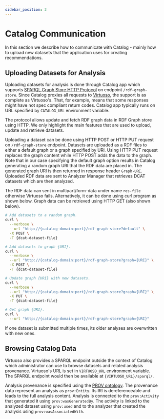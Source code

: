 ```yaml
---
sidebar_position: 2
---
```


# Catalog Communication

In this section we describe how to communicate with Catalog - mainly how to upload new datasets that the application uses for creating recommendations.

## Uploading Datasets for Analysis

Uploading datasets for analysis is done through Catalog app which
supports [SPARQL Graph Store HTTP Protocol](https://www.w3.org/TR/sparql11-http-rdf-update/) on
endpoint `/rdf-graph-store`. Since Catalog proxies all requests to
[Virtuoso](https://github.com/openlink/virtuoso-opensource), the support is as complete as Virtuoso's.
That, for example, means that some responses might have not spec
compliant return codes. Catalog app typically runs on URL specified by
`CATALOG_URL` environment variable.

The protocol allows update and fetch RDF graph data in RDF Graph store
using HTTP. We only highlight the main features that are used to upload,
update and retrieve datasets.

Uploading a dataset can be done using HTTP POST or HTTP PUT request on
`/rdf-graph-store` endpoint. Datasets are uploaded as a RDF files to
either a default graph or a graph specified by URI. Using HTTP PUT
request replaces the graph content while HTTP POST adds the data to the
graph. Note that in our case specifying the default graph option results
in Catalog generating a random graph URI that the RDF data are placed
in. The generated graph URI is then returned in response header
`Graph-URI`. Uploaded RDF data are sent to Analyzer Manager that
retrieves DCAT datasets which are then analyzed.

The RDF data can sent in multipart/form-data under name `res-file`
otherwise Virtuoso fails. Alternatively, it can be done using curl program as shown below. Graph data can be retrieved using
HTTP GET (also shown below).

```{.bash language="bash"}
# Add datasets to a random graph.
curl \
  --verbose \
  --url "http://{catalog-domain:port}/rdf-graph-store?default" \
  -X POST \
  -T {dcat-dataset-file}

# Add datasets to graph {URI}.
curl \
  --verbose \
  --url "http://{catalog-domain:port}/rdf-graph-store?graph={URI}" \
  -X POST \
  -T {dcat-dataset-file}

# Update graph {URI} with new datasets.
curl \
  --verbose \
  --url "http://{catalog-domain:port}/rdf-graph-store?graph={URI}" \
  -X PUT \
  -T {dcat-dataset-file}

# Get graph {URI}.
curl \
  --url "http://{catalog-domain:port}/rdf-graph-store?graph={URI}"
```

If one dataset is submitted multiple times, its older analyses are
overwritten with new ones.

## Browsing Catalog Data

Virtuoso also provides a SPARQL endpoint outside the context of Catalog
which administrator can use to browse datasets and related analysis
provenance. Virtuoso's URL is set in `VIRTUOSO_URL` environment
variable. The SPARQL endpoint would then be available at
`{VIRTUOSO_URL}/sparql/`.

Analysis provenance is specified using the [PROV ontology](https://www.w3.org/TR/prov-o/).
The provenance data represent an analysis as `prov:Entity`. Its IRI is
dereferenceable and leads to the full analysis content. Analysis is
connected to the `prov:Activity` that generated it using
`prov:wasGeneratedBy`. The activity is linked to the analyzed dataset
using `prov:used` and to the analyzer that created the analysis using
`prov:wasAssociatedWith`.
